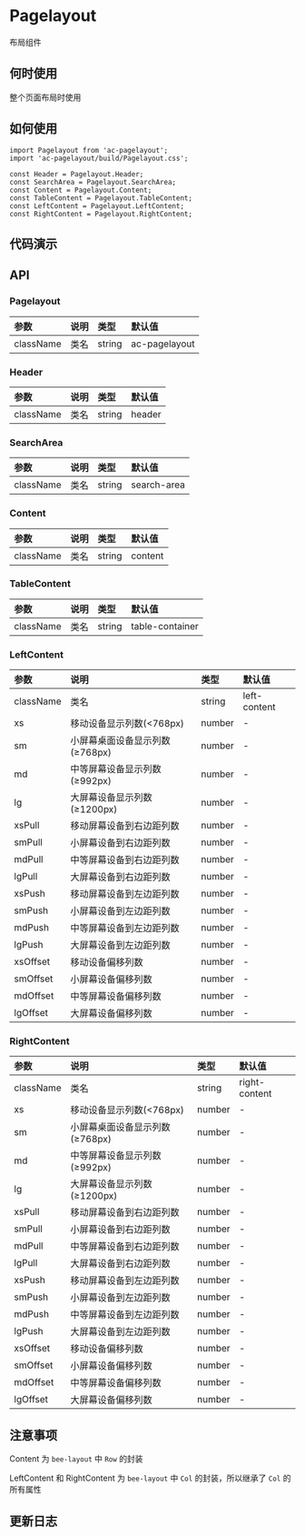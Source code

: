 # Pagelayout

布局组件

## 何时使用

整个页面布局时使用

## 如何使用

```
import Pagelayout from 'ac-pagelayout';
import 'ac-pagelayout/build/Pagelayout.css';

const Header = Pagelayout.Header;
const SearchArea = Pagelayout.SearchArea;
const Content = Pagelayout.Content;
const TableContent = Pagelayout.TableContent;
const LeftContent = Pagelayout.LeftContent;
const RightContent = Pagelayout.RightContent;

```

## 代码演示

## API

### Pagelayout

|参数|说明|类型|默认值|
|:---|:-----|:----|:------|
| className | 类名 | string | ac-pagelayout |

### Header

|参数|说明|类型|默认值|
|:---|:-----|:----|:------|
| className | 类名 | string | header |

### SearchArea

|参数|说明|类型|默认值|
|:---|:-----|:----|:------|
| className | 类名 | string | search-area |

### Content

|参数|说明|类型|默认值|
|:---|:-----|:----|:------|
| className | 类名 | string | content |

### TableContent

|参数|说明|类型|默认值|
|:---|:-----|:----|:------|
| className | 类名 | string | table-container |

### LeftContent

|参数|说明|类型|默认值|
|:---|:-----|:----|:------|
| className | 类名 | string | left-content |
|xs|移动设备显示列数(<768px)|number|-|
|sm|小屏幕桌面设备显示列数(≥768px)|number|-|
|md|中等屏幕设备显示列数(≥992px)|number|-|
|lg|大屏幕设备显示列数(≥1200px)|number|-|
|xsPull|移动屏幕设备到右边距列数|number|-|
|smPull|小屏幕设备到右边距列数|number|-|
|mdPull|中等屏幕设备到右边距列数|number|-|
|lgPull|大屏幕设备到右边距列数|number|-|
|xsPush|移动屏幕设备到左边距列数|number|-|
|smPush|小屏幕设备到左边距列数|number|-|
|mdPush|中等屏幕设备到左边距列数|number|-|
|lgPush|大屏幕设备到左边距列数|number|-|
|xsOffset|移动设备偏移列数|number|-|
|smOffset|小屏幕设备偏移列数|number|-|
|mdOffset|中等屏幕设备偏移列数|number|-|
|lgOffset|大屏幕设备偏移列数|number|-|

### RightContent

|参数|说明|类型|默认值|
|:---|:-----|:----|:------|
| className | 类名 | string | right-content |
|xs|移动设备显示列数(<768px)|number|-|
|sm|小屏幕桌面设备显示列数(≥768px)|number|-|
|md|中等屏幕设备显示列数(≥992px)|number|-|
|lg|大屏幕设备显示列数(≥1200px)|number|-|
|xsPull|移动屏幕设备到右边距列数|number|-|
|smPull|小屏幕设备到右边距列数|number|-|
|mdPull|中等屏幕设备到右边距列数|number|-|
|lgPull|大屏幕设备到右边距列数|number|-|
|xsPush|移动屏幕设备到左边距列数|number|-|
|smPush|小屏幕设备到左边距列数|number|-|
|mdPush|中等屏幕设备到左边距列数|number|-|
|lgPush|大屏幕设备到左边距列数|number|-|
|xsOffset|移动设备偏移列数|number|-|
|smOffset|小屏幕设备偏移列数|number|-|
|mdOffset|中等屏幕设备偏移列数|number|-|
|lgOffset|大屏幕设备偏移列数|number|-|



## 注意事项

Content 为 `bee-layout` 中 `Row` 的封装

LeftContent 和 RightContent 为 `bee-layout` 中 `Col` 的封装，所以继承了 `Col` 的所有属性


## 更新日志